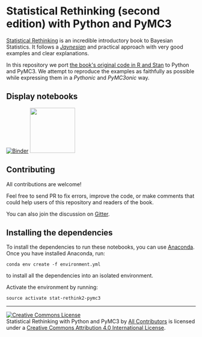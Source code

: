 # Statistical Rethinking (second edition) with Python and PyMC3

[Statistical Rethinking](http://xcelab.net/rm/statistical-rethinking/) is an incredible introductory book to Bayesian Statistics. It follows a [_Jaynesian_](https://en.wikipedia.org/wiki/Edwin_Thompson_Jaynes) and practical approach with very good examples and clear explanations.

In this repository we port [the book's original code in R and Stan](https://github.com/rmcelreath/rethinking) to Python and PyMC3. We attempt to reproduce the examples as faithfully as possible while expressing them in a _Pythonic_ and _PyMC3onic_ way.

## Display notebooks
[![Binder](https://mybinder.org/badge.svg)](https://mybinder.org/v2/gh/pymc-devs/resources/master?filepath=Rethinking_2)
[<img src="http://nbviewer.jupyter.org/static/img/nav_logo.svg" width=120>](http://nbviewer.jupyter.org/github/pymc-devs/resources/blob/master/Rethinking_2)


## Contributing

All contributions are welcome!

Feel free to send PR to fix errors, improve the code, or make comments that could help users of this repository and readers of the book.

You can also join the discussion on [Gitter](https://gitter.im/Statistical-Rethinking-with-Python-and-PyMC3/Lobby).

## Installing the dependencies

To install the dependencies to run these notebooks, you can use [Anaconda](https://www.continuum.io/downloads). Once you have installed Anaconda, run:

    conda env create -f environment.yml

to install all the dependencies into an isolated environment. 

Activate the environment by running:

    source activate stat-rethink2-pymc3

---

<a rel="license" href="http://creativecommons.org/licenses/by/4.0/"><img alt="Creative Commons License" style="border-width:0" src="https://i.creativecommons.org/l/by/4.0/88x31.png" /></a><br /><span>Statistical Rethinking with Python and PyMC3</span> by <a xmlns:cc="http://creativecommons.org/ns#" href="https://github.com/aloctavodia/Statistical-Rethinking-with-Python-and-PyMC3/graphs/contributors" property="cc:attributionName" rel="cc:attributionURL">All Contributors</a> is licensed under a <a rel="license" href="http://creativecommons.org/licenses/by/4.0/">Creative Commons Attribution 4.0 International License</a>.
